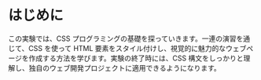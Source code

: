 # はじめに

この実験では、CSS プログラミングの基礎を探っていきます。一連の演習を通じて、CSS を使って HTML 要素をスタイル付けし、視覚的に魅力的なウェブページを作成する方法を学びます。実験の終了時には、CSS 構文をしっかりと理解し、独自のウェブ開発プロジェクトに適用できるようになります。
